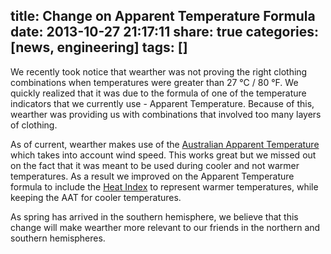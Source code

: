 title: Change on Apparent Temperature Formula
date: 2013-10-27 21:17:11
share: true
categories: [news, engineering]
tags: []
---
We recently took notice that wearther was not proving the right clothing combinations when temperatures were greater than 27 °C / 80 °F. We quickly realized that it was due to the formula of one of the temperature indicators that we currently use - Apparent Temperature. Because of this, wearther was providing us with combinations that involved too many layers of clothing.

As of current, wearther makes use of the [Australian Apparent Temperature][AAT] which takes into account wind speed. This works great but we missed out on the fact that it was meant to be used during cooler and not warmer temperatures. As a result we improved on the Apparent Temperature formula to include the [Heat Index][HI] to represent warmer temperatures, while keeping the AAT for cooler temperatures.

As spring has arrived in the southern hemisphere, we believe that this change will make wearther more relevant to our friends in the northern and southern hemispheres.

[AAT]:http://www.bom.gov.au/info/thermal_stress/
[HI]:http://en.wikipedia.org/wiki/Heat_index#Formula
